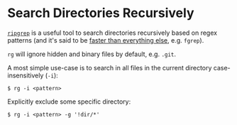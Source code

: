 # Search Directories Recursively

[`ripgrep`](https://github.com/BurntSushi/ripgrep) is a useful tool to search directories recursively based on regex patterns (and it's said to be [faster than everything else](https://blog.burntsushi.net/ripgrep/), e.g. `fgrep`).

`rg` will ignore hidden and binary files by default, e.g. `.git`.

A most simple use-case is to search in all files in the current directory case-insensitively (`-i`):

```console
$ rg -i <pattern>
```

Explicitly exclude some specific directory:

```console
$ rg -i <pattern> -g '!dir/*'
```
